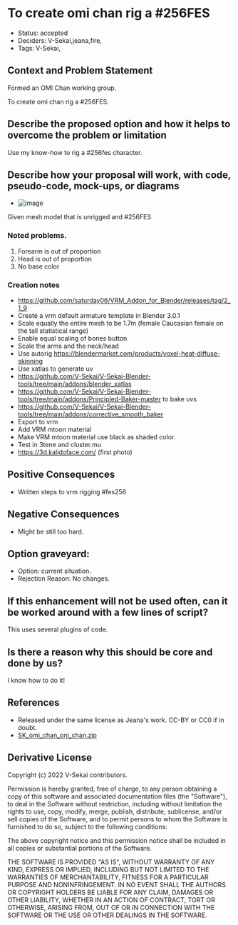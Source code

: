 # To create omi chan rig a \#256FES

- Status: accepted <!-- draft | rejected | accepted | deprecated | superseded by -->
- Deciders: V-Sekai,jeana,fire,
- Tags: V-Sekai,

## Context and Problem Statement

Formed an OMI Chan working group.

To create omi chan rig a \#256FES.

## Describe the proposed option and how it helps to overcome the problem or limitation

Use my know-how to rig a #256fes character.

## Describe how your proposal will work, with code, pseudo-code, mock-ups, or diagrams

- ![image](./attachments/154479017-731c36f2-b52b-45dc-9078-4de260c6c91f.png)

Given mesh model that is unrigged and #256FES

### Noted problems.

1. Forearm is out of proportion
2. Head is out of proportion
3. No base color

### Creation notes

- https://github.com/saturday06/VRM_Addon_for_Blender/releases/tag/2_1_9
- Create a vrm default armature template in Blender 3.0.1
- Scale equally the entire mesh to be 1.7m (female Caucasian female on the tall statistical range)
- Enable equal scaling of bones button
- Scale the arms and the neck/head
- Use autorig https://blendermarket.com/products/voxel-heat-diffuse-skinning
- Use xatlas to generate uv
- https://github.com/V-Sekai/V-Sekai-Blender-tools/tree/main/addons/blender_xatlas
- https://github.com/V-Sekai/V-Sekai-Blender-tools/tree/main/addons/Principled-Baker-master to bake uvs
- https://github.com/V-Sekai/V-Sekai-Blender-tools/tree/main/addons/corrective_smooth_baker
- Export to vrm
- Add VRM mtoon material
- Make VRM mtoon material use black as shaded color.
- Test in 3tene and cluster.mu
- https://3d.kalidoface.com/ (first photo)

## Positive Consequences <!-- optional -->

- Written steps to vrm rigging #fes256

## Negative Consequences <!-- optional -->

- Might be still too hard.

## Option graveyard: <!-- same as above -->

- Option: current situation.
- Rejection Reason: No changes.

## If this enhancement will not be used often, can it be worked around with a few lines of script?

This uses several plugins of code.

## Is there a reason why this should be core and done by us?

I know how to do it!

## References <!-- optional and numbers of links can vary -->

- Released under the same license as Jeana's work. CC-BY or CC0 if in doubt.
- [SK_omi_chan_oni_chan.zip](https://github.com/omigroup/omi-chan/files/8088502/SK_omi_chan_oni_chan.zip)

## Derivative License

Copyright (c) 2022 V-Sekai contributors.

Permission is hereby granted, free of charge, to any person obtaining a copy
of this software and associated documentation files (the "Software"), to deal
in the Software without restriction, including without limitation the rights
to use, copy, modify, merge, publish, distribute, sublicense, and/or sell
copies of the Software, and to permit persons to whom the Software is
furnished to do so, subject to the following conditions:

The above copyright notice and this permission notice shall be included in all
copies or substantial portions of the Software.

THE SOFTWARE IS PROVIDED "AS IS", WITHOUT WARRANTY OF ANY KIND, EXPRESS OR
IMPLIED, INCLUDING BUT NOT LIMITED TO THE WARRANTIES OF MERCHANTABILITY,
FITNESS FOR A PARTICULAR PURPOSE AND NONINFRINGEMENT. IN NO EVENT SHALL THE
AUTHORS OR COPYRIGHT HOLDERS BE LIABLE FOR ANY CLAIM, DAMAGES OR OTHER
LIABILITY, WHETHER IN AN ACTION OF CONTRACT, TORT OR OTHERWISE, ARISING FROM,
OUT OF OR IN CONNECTION WITH THE SOFTWARE OR THE USE OR OTHER DEALINGS IN THE
SOFTWARE.
